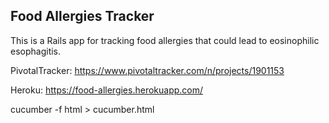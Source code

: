 ## Food Allergies Tracker
This is a Rails app for tracking food allergies that could lead to eosinophilic esophagitis.

PivotalTracker:
https://www.pivotaltracker.com/n/projects/1901153

Heroku:
https://food-allergies.herokuapp.com/

cucumber -f html > cucumber.html
